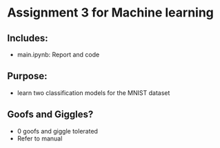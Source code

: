 # Assignment 3 for Machine learning
## Includes:
  - main.ipynb: Report and code
## Purpose:
  - learn two classification models for the MNIST dataset
## Goofs and Giggles?
  - 0 goofs and giggle tolerated
  - Refer to manual
